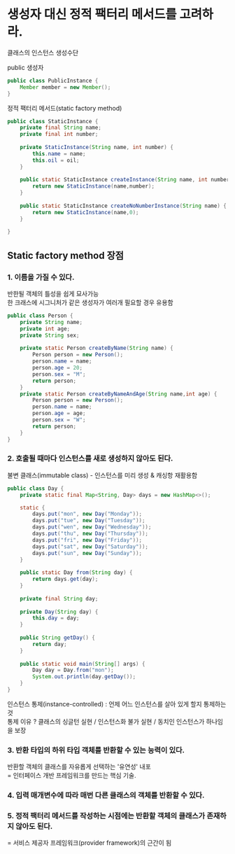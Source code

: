 # 생성자 대신 정적 팩터리 메서드를 고려하라.

클래스의 인스턴스 생성수단  

public 생성자  
```java
public class PublicInstance {
    Member member = new Member();
}
```
정적 팩터리 메서드(static factory method)  
```java
public class StaticInstance {
    private final String name;
    private final int number;
    
    private StaticInstance(String name, int number) {
        this.name = name;
        this.oil = oil;
    }
    
    public static StaticInstance createInstance(String name, int number) {
        return new StaticInstance(name,number);
    }
    
    public static StaticInstance createNoNumberInstance(String name) {
        return new StaticInstance(name,0);
    }
       
}
```

## Static factory method 장점
### 1. 이름을 가질 수 있다.
반한될 객체의 틀성을 쉽게 묘사가능  
한 크래스에 시그니처가 같은 생성자가 여러개 필요할 경우 유용함  
```java
public class Person {
    private String name;
    private int age;
    private String sex;
    
    private static Person createByName(String name) {
        Person person = new Person();
        person.name = name;
        person.age = 20;
        person.sex = "M";
        return person;
    }
    private static Person createByNameAndAge(String name,int age) {
        Person person = new Person();
        person.name = name;
        person.age = age;
        person.sex = "W";
        return person;
    }
}
```

### 2. 호출될 때마다 인스턴스를 새로 생성하지 않아도 된다.
불변 클래스(immutable class) - 인스턴스를 미리 생성 & 캐싱항 재활용함 
```java
public class Day {
    private static final Map<String, Day> days = new HashMap<>();

    static {
        days.put("mon", new Day("Monday"));
        days.put("tue", new Day("Tuesday"));
        days.put("wen", new Day("Wednesday"));
        days.put("thu", new Day("Thursday"));
        days.put("fri", new Day("Friday"));
        days.put("sat", new Day("Saturday"));
        days.put("sun", new Day("Sunday"));
    }
    
    public static Day from(String day) {
        return days.get(day);
    }
    
    private final String day;
    
    private Day(String day) {
        this.day = day;
    }
    
    public String getDay() {
        return day;
    }
    
    public static void main(String[] args) {
        Day day = Day.from("mon");
        System.out.println(day.getDay());
    }
}
```

인스턴스 통제(instance-controlled) : 언제 어느 인스턴스를 살아 있게 할지 통제하는것  
통제 이유 ? 클래스의 싱글턴 실현 / 인스턴스화 불가 실현 / 동치인 인스턴스가 하나임을 보장  

### 3. 반환 타입의 하위 타입 객체를 반환할 수 있는 능력이 있다.
반환할 객체의 클래스를 자유롭게 선택하는 '유연성' 내포  
= 인터페이스 개반 프레임워크를 만드는 핵심 기술.  

### 4. 입력 매개변수에 따라 매번 다른 클래스의 객체를 반환할 수 있다. 

### 5. 정적 팩터리 메서드를 작성하는 시점에는 반환할 객체의 클래스가 존재하지 않아도 된다.
= 서비스 제공자 프레임워크(provider framework)의 근간이 됨  



